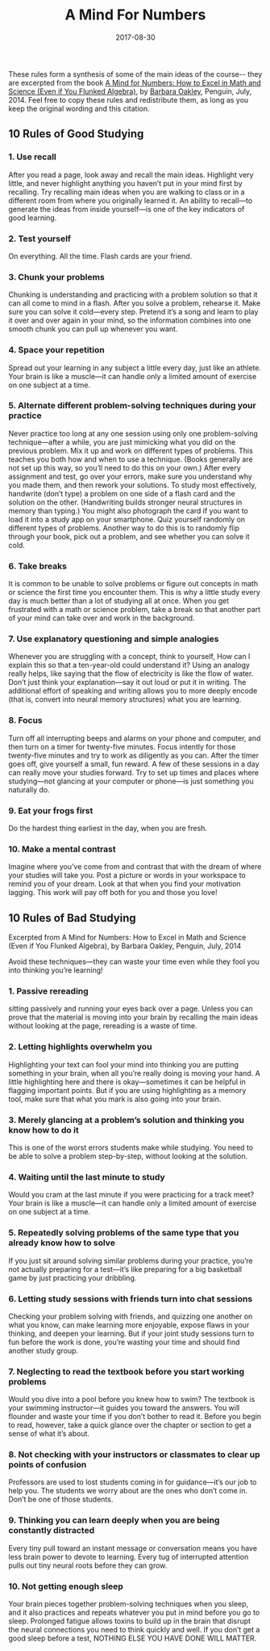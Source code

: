 ﻿---
title: "A Mind For Numbers"
date: 2017-08-30
categories:
- Books
- Skill
tags:
- Skill
- Learning Skill
keywords:
- Skill
- Learning Skill
autoThumbnailImage: true
thumbnailImagePosition: left
thumbnailImage: //res.cloudinary.com/dominhhai/image/upload/book/a-mind-for-numbers.jpg
metaAlignment: center
---
These rules form a synthesis of some of the main ideas of the course--
they are excerpted from the book <a href="https://mathblog.com/book-review-a-mind-for-numbers/" target="_blank">A Mind for Numbers: How to Excel in Math and Science (Even if You Flunked Algebra)</a>,
by <a href="https://en.wikipedia.org/wiki/Barbara_Oakley" target="_blank">Barbara Oakley</a>, Penguin, July, 2014.
Feel free to copy these rules and redistribute them, as long as you keep the original wording and this citation.

## 10 Rules of Good Studying

### 1. Use recall
After you read a page, look away and recall the main ideas.
Highlight very little, and never highlight anything you haven’t put in your mind first by recalling.
Try recalling main ideas when you are walking to class or in a different room from where you originally learned it.
An ability to recall—to generate the ideas from inside yourself—is one of the key indicators of good learning.

### 2. Test yourself
On everything. All the time. Flash cards are your friend.

### 3. Chunk your problems
Chunking is understanding and practicing with a problem solution so that it can all come to mind in a flash.
After you solve a problem, rehearse it. Make sure you can solve it cold—every step.
Pretend it’s a song and learn to play it over and over again in your mind,
so the information combines into one smooth chunk you can pull up whenever you want.

### 4. Space your repetition
Spread out your learning in any subject a little every day, just like an athlete.
Your brain is like a muscle—it can handle only a limited amount of exercise on one subject at a time.

### 5. Alternate different problem-solving techniques during your practice
Never practice too long at any one session using only one problem-solving technique—after a while,
you are just mimicking what you did on the previous problem.
Mix it up and work on different types of problems.
This teaches you both how and when to use a technique.
(Books generally are not set up this way, so you’ll need to do this on your own.)
After every assignment and test, go over your errors, make sure you understand why you made them,
and then rework your solutions. To study most effectively,
handwrite (don’t type) a problem on one side of a flash card and the solution on the other.
(Handwriting builds stronger neural structures in memory than typing.)
You might also photograph the card if you want to load it into a study app on your smartphone.
Quiz yourself randomly on different types of problems.
Another way to do this is to randomly flip through your book, pick out a problem, and see whether you can solve it cold.

### 6. Take breaks
It is common to be unable to solve problems or figure out concepts in math or science the first time you encounter them.
This is why a little study every day is much better than a lot of studying all at once.
When you get frustrated with a math or science problem,
take a break so that another part of your mind can take over and work in the background.

### 7. Use explanatory questioning and simple analogies
Whenever you are struggling with a concept, think to yourself,
How can I explain this so that a ten-year-old could understand it?
Using an analogy really helps, like saying that the flow of electricity is like the flow of water.
Don’t just think your explanation—say it out loud or put it in writing.
The additional effort of speaking and writing allows you to more deeply encode
(that is, convert into neural memory structures) what you are learning.

### 8. Focus
Turn off all interrupting beeps and alarms on your phone and computer,
and then turn on a timer for twenty-five minutes.
Focus intently for those twenty-five minutes and try to work as diligently as you can.
After the timer goes off, give yourself a small, fun reward.
A few of these sessions in a day can really move your studies forward.
Try to set up times and places where studying—not glancing at your computer or phone—is just something you naturally do.

### 9. Eat your frogs first
Do the hardest thing earliest in the day, when you are fresh.

### 10. Make a mental contrast
Imagine where you’ve come from and contrast that with the dream of where your studies will take you.
Post a picture or words in your workspace to remind you of your dream.
Look at that when you find your motivation lagging.
This work will pay off both for you and those you love!

## 10 Rules of Bad Studying

Excerpted from A Mind for Numbers: How to Excel in Math and Science (Even if You Flunked Algebra),
by Barbara Oakley, Penguin, July, 2014

Avoid these techniques—they can waste your time even while they fool you into thinking you’re learning!

### 1. Passive rereading
sitting passively and running your eyes back over a page.
Unless you can prove that the material is moving into your brain by recalling the main ideas without looking at the page, rereading is a waste of time.

### 2. Letting highlights overwhelm you
Highlighting your text can fool your mind into thinking you are putting something in your brain,
when all you’re really doing is moving your hand.
A little highlighting here and there is okay—sometimes it can be helpful in flagging important points.
But if you are using highlighting as a memory tool, make sure that what you mark is also going into your brain.

### 3. Merely glancing at a problem’s solution and thinking you know how to do it
This is one of the worst errors students make while studying.
You need to be able to solve a problem step-by-step, without looking at the solution.

### 4. Waiting until the last minute to study
Would you cram at the last minute if you were practicing for a track meet?
Your brain is like a muscle—it can handle only a limited amount of exercise on one subject at a time.

### 5. Repeatedly solving problems of the same type that you already know how to solve
If you just sit around solving similar problems during your practice,
you’re not actually preparing for a test—it’s like preparing for a big basketball game by just practicing your dribbling.

### 6. Letting study sessions with friends turn into chat sessions
Checking your problem solving with friends, and quizzing one another on what you know,
can make learning more enjoyable, expose flaws in your thinking, and deepen your learning.
But if your joint study sessions turn to fun before the work is done,
you’re wasting your time and should find another study group.

### 7. Neglecting to read the textbook before you start working problems
Would you dive into a pool before you knew how to swim?
The textbook is your swimming instructor—it guides you toward the answers.
You will flounder and waste your time if you don’t bother to read it.
Before you begin to read, however, take a quick glance over the chapter or section to get a sense of what it’s about.

### 8. Not checking with your instructors or classmates to clear up points of confusion
Professors are used to lost students coming in for guidance—it’s our job to help you.
The students we worry about are the ones who don’t come in. Don’t be one of those students.

### 9. Thinking you can learn deeply when you are being constantly distracted
Every tiny pull toward an instant message or conversation means you have less brain power to devote to learning.
Every tug of interrupted attention pulls out tiny neural roots before they can grow.

### 10. Not getting enough sleep
Your brain pieces together problem-solving techniques when you sleep,
and it also practices and repeats whatever you put in mind before you go to sleep.
Prolonged fatigue allows toxins to build up in the brain that disrupt the neural connections you need to think quickly and well.
If you don’t get a good sleep before a test, NOTHING ELSE YOU HAVE DONE WILL MATTER.
